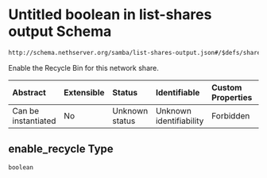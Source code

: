 # Untitled boolean in list-shares output Schema

```txt
http://schema.nethserver.org/samba/list-shares-output.json#/$defs/share/properties/enable_recycle
```

Enable the Recycle Bin for this network share.

| Abstract            | Extensible | Status         | Identifiable            | Custom Properties | Additional Properties | Access Restrictions | Defined In                                                                        |
| :------------------ | :--------- | :------------- | :---------------------- | :---------------- | :-------------------- | :------------------ | :-------------------------------------------------------------------------------- |
| Can be instantiated | No         | Unknown status | Unknown identifiability | Forbidden         | Allowed               | none                | [list-shares-output.json\*](samba/list-shares-output.json "open original schema") |

## enable\_recycle Type

`boolean`

